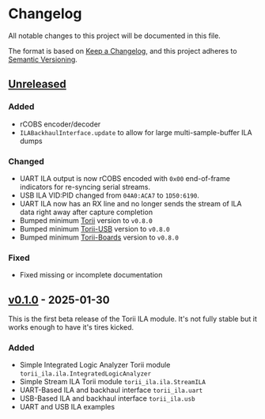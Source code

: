 <!-- markdownlint-disable MD024 -->
# Changelog

All notable changes to this project will be documented in this file.

The format is based on [Keep a Changelog](https://keepachangelog.com/en/1.0.0/),
and this project adheres to [Semantic Versioning](https://semver.org/spec/v2.0.0.html).

<!--
Unreleased template stuff

## [Unreleased]
### Added
### Changed
### Deprecated
### Removed
### Fixed
### Security
-->

## [Unreleased]

### Added

- rCOBS encoder/decoder
- `ILABackhaulInterface.update` to allow for large multi-sample-buffer ILA dumps

### Changed

- UART ILA output is now rCOBS encoded with `0x00` end-of-frame indicators for re-syncing serial streams.
- USB ILA VID:PID changed from `04A0:ACA7` to `1D50:6190`.
- UART ILA now has an RX line and no longer sends the stream of ILA data right away after capture completion
- Bumped minimum [Torii] version to `v0.8.0`
- Bumped minimum [Torii-USB] version to `v0.8.0`
- Bumped minimum [Torii-Boards] version to `v0.8.0`

### Fixed

- Fixed missing or incomplete documentation

## [v0.1.0] - 2025-01-30

This is the first beta release of the Torii ILA module. It's not fully stable but it works
enough to have it's tires kicked.

### Added

- Simple Integrated Logic Analyzer Torii module `torii_ila.ila.IntegratedLogicAnalyzer`
- Simple Stream ILA Torii module `torii_ila.ila.StreamILA`
- UART-Based ILA and backhaul interface `torii_ila.uart`
- USB-Based ILA and backhaul interface `torii_ila.usb`
- UART and USB ILA examples

[Unreleased]: https://github.com/shrine-maiden-heavy-industries/torii-ila/compare/v0.1.0...main
[v0.1.0]: https://github.com/shrine-maiden-heavy-industries/torii-ila/compare/aa8b192...v0.1.0

[Torii]: https://github.com/shrine-maiden-heavy-industries/torii-hdl
[Torii-USB]: https://github.com/shrine-maiden-heavy-industries/torii-usb
[Torii-Boards]: https://github.com/shrine-maiden-heavy-industries/torii-boards
